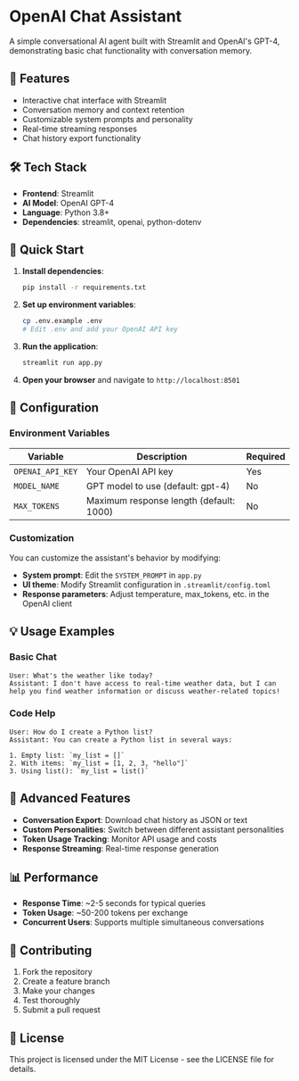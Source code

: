 # OpenAI Chat Assistant

A simple conversational AI agent built with Streamlit and OpenAI's GPT-4, demonstrating basic chat functionality with conversation memory.

## 🌟 Features

- Interactive chat interface with Streamlit
- Conversation memory and context retention
- Customizable system prompts and personality
- Real-time streaming responses
- Chat history export functionality

## 🛠️ Tech Stack

- **Frontend**: Streamlit
- **AI Model**: OpenAI GPT-4
- **Language**: Python 3.8+
- **Dependencies**: streamlit, openai, python-dotenv

## 🚀 Quick Start

1. **Install dependencies**:
   ```bash
   pip install -r requirements.txt
   ```

2. **Set up environment variables**:
   ```bash
   cp .env.example .env
   # Edit .env and add your OpenAI API key
   ```

3. **Run the application**:
   ```bash
   streamlit run app.py
   ```

4. **Open your browser** and navigate to `http://localhost:8501`

## 📝 Configuration

### Environment Variables

| Variable | Description | Required |
|----------|-------------|----------|
| `OPENAI_API_KEY` | Your OpenAI API key | Yes |
| `MODEL_NAME` | GPT model to use (default: gpt-4) | No |
| `MAX_TOKENS` | Maximum response length (default: 1000) | No |

### Customization

You can customize the assistant's behavior by modifying:

- **System prompt**: Edit the `SYSTEM_PROMPT` in `app.py`
- **UI theme**: Modify Streamlit configuration in `.streamlit/config.toml`
- **Response parameters**: Adjust temperature, max_tokens, etc. in the OpenAI client

## 💡 Usage Examples

### Basic Chat
```
User: What's the weather like today?
Assistant: I don't have access to real-time weather data, but I can help you find weather information or discuss weather-related topics!
```

### Code Help
```
User: How do I create a Python list?
Assistant: You can create a Python list in several ways:

1. Empty list: `my_list = []`
2. With items: `my_list = [1, 2, 3, "hello"]`
3. Using list(): `my_list = list()`
```

## 🔧 Advanced Features

- **Conversation Export**: Download chat history as JSON or text
- **Custom Personalities**: Switch between different assistant personalities
- **Token Usage Tracking**: Monitor API usage and costs
- **Response Streaming**: Real-time response generation

## 📊 Performance

- **Response Time**: ~2-5 seconds for typical queries
- **Token Usage**: ~50-200 tokens per exchange
- **Concurrent Users**: Supports multiple simultaneous conversations

## 🤝 Contributing

1. Fork the repository
2. Create a feature branch
3. Make your changes
4. Test thoroughly
5. Submit a pull request

## 📄 License

This project is licensed under the MIT License - see the LICENSE file for details.
